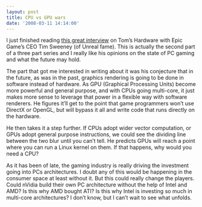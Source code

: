 ```yaml
---
layout: post
title: CPU vs GPU wars
date: '2008-03-11 14:14:00'
---
```



I just finished reading [this great interview](http://www.tomshardware.com/2008/03/11/tim_sweeney_part_2_directx_10_is_the_last_relevant_graphics_api_/) on Tom’s Hardware with Epic Game’s CEO Tim Sweeney (of Unreal fame). This is actually the second part of a three part series and I really like his opinions on the state of PC gaming and what the future may hold.

The part that got me interested in writing about it was his conjecture that in the future, as was in the past, graphics rendering is going to be done in software instead of hardware. As GPU (Graphical Processing Units) become more powerful and general purpose, and with CPUs going multi-core, it just makes more sense to leverage that power in a flexible way with software renderers. He figures it’ll get to the point that game programmers won’t use DirectX or OpenGL, but will bypass it all and write code that runs directly on the hardware.

He then takes it a step further. If CPUs adopt wider vector computation, or GPUs adopt general purpose instructions, we could see the dividing line between the two blur until you can’t tell. He predicts GPUs will reach a point where you can run a Linux kernel on them. If that happens, why would you need a CPU?

As it has been of late, the gaming industry is really driving the investment going into PCs architectures. I doubt any of this would be happening in the consumer space at least without it. But this could really change the players. Could nVidia build their own PC architecture without the help of Intel and AMD? Is this why AMD bought ATI? Is this why Intel is investing so much in multi-core architectures? I don’t know, but I can’t wait to see what unfolds.


